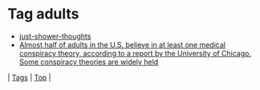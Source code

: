 <!--
title: Tag adults
date: 2020-06-28T15:26:58.575Z
tags:
-->
# Tag adults

 * [just-shower-thoughts](121285595429.md)
 * [Almost half of adults in the U.S. believe in at least one medical conspiracy theory, according to a report by the University of Chicago. Some conspiracy theories are widely held](92758963829.md)

| [Tags](tags.md) | [Top](index.md) |
